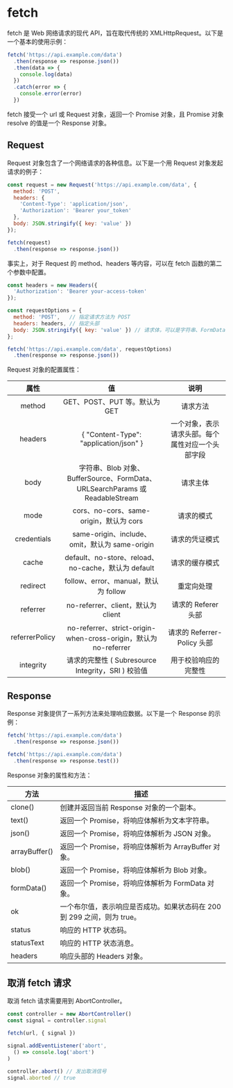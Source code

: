 # fetch

fetch 是 Web 网络请求的现代 API，旨在取代传统的 XMLHttpRequest。以下是一个基本的使用示例：

```javascript
fetch('https://api.example.com/data')
  .then(response => response.json())
  .then(data => {
    console.log(data)
  })
  .catch(error => {
    console.error(error)
  })
```

fetch 接受一个 url 或 Request 对象，返回一个 Promise 对象，且 Promise 对象 resolve 的值是一个 Response 对象。

## Request

Request 对象包含了一个网络请求的各种信息。以下是一个用 Request 对象发起请求的例子：

```javascript
const request = new Request('https://api.example.com/data', {
  method: 'POST',
  headers: {
    'Content-Type': 'application/json',
    'Authorization': 'Bearer your_token'
  },
  body: JSON.stringify({ key: 'value' })
});

fetch(request)
  .then(response => response.json())
```

事实上，对于 Request 的 method、headers 等内容，可以在 fetch 函数的第二个参数中配置。

```javascript
const headers = new Headers({
  'Authorization': 'Bearer your-access-token'
});

const requestOptions = {
  method: 'POST',   // 指定请求方法为 POST
  headers: headers, // 指定头部
  body: JSON.stringify({ key: 'value' }) // 请求体，可以是字符串、FormData 等
};

fetch('https://api.example.com/data', requestOptions)
  .then(response => response.json())
```

Request 对象的配置属性：

| 属性 |  值  | 说明 |
| :--: | :--: | :--: |
|  method   | GET、POST、PUT 等。默认为 GET | 请求方法 |
|  headers   | { "Content-Type": "application/json" } | 一个对象，表示请求头部。每个属性对应一个头部字段 |
|  body   | 字符串、Blob 对象、BufferSource、FormData、URLSearchParams 或 ReadableStream | 请求主体 |
|  mode   | cors、no-cors、same-origin，默认为 cors | 请求的模式 |
|  credentials   | same-origin、include、omit，默认为 same-origin | 请求的凭证模式 |
|  cache   | default、no-store、reload、no-cache，默认为 default | 请求的缓存模式 |
|  redirect   | follow、error、manual，默认为 follow | 重定向处理 |
|  referrer   | no-referrer、client，默认为 client | 请求的 Referer 头部 |
|  referrerPolicy   | no-referrer、strict-origin-when-cross-origin，默认为 no-referrer | 请求的 Referrer-Policy 头部 |
|  integrity   | 请求的完整性 ( Subresource Integrity，SRI ) 校验值 | 用于校验响应的完整性 |

## Response

Response 对象提供了一系列方法来处理响应数据。以下是一个 Response 的示例：

```javascript
fetch('https://api.example.com/data')
  .then(response => response.json())

fetch('https://api.example.com/data')
  .then(response => response.test())
```

Response 对象的属性和方法：

| 方法          | 描述                                                         |
| ------------- | ------------------------------------------------------------ |
| clone()       | 创建并返回当前 Response 对象的一个副本。                     |
| text()        | 返回一个 Promise，将响应体解析为文本字符串。                 |
| json()        | 返回一个 Promise，将响应体解析为 JSON 对象。                 |
| arrayBuffer() | 返回一个 Promise，将响应体解析为 ArrayBuffer 对象。          |
| blob()        | 返回一个 Promise，将响应体解析为 Blob 对象。                 |
| formData()    | 返回一个 Promise，将响应体解析为 FormData 对象。             |
| ok            | 一个布尔值，表示响应是否成功。如果状态码在 200 到 299 之间，则为 true。 |
| status        | 响应的 HTTP 状态码。                                         |
| statusText    | 响应的 HTTP 状态消息。                                       |
| headers       | 响应头部的 Headers 对象。                                    |

## 取消 fetch 请求

取消 fetch 请求需要用到 AbortController。

```javascript
const controller = new AbortController()
const signal = controller.signal

fetch(url, { signal })

signal.addEventListener('abort',
  () => console.log('abort')
)

controller.abort() // 发出取消信号
signal.aborted // true
```

